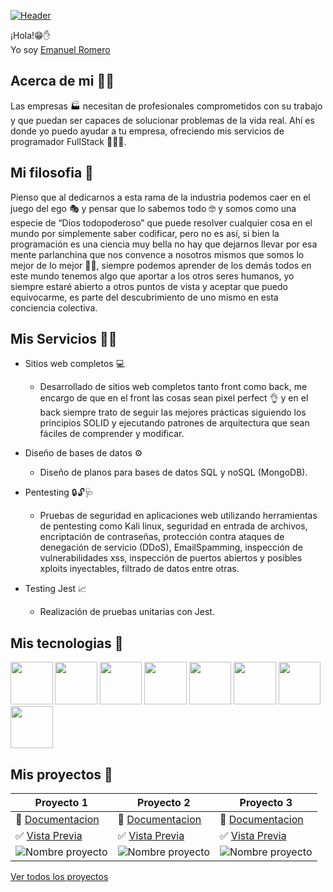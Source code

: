 [![Header](https://media4.giphy.com/media/o0vwzuFwCGAFO/giphy.gif "Header")](https://emanuelromero.com/)

¡Hola!😁✋  
Yo soy [Emanuel Romero](https://emanuelromero.com/)

## Acerca de mi 🕵️‍♀️

Las empresas 🏭 necesitan de profesionales comprometidos con su trabajo y que puedan ser capaces de solucionar problemas de la vida real.
Ahí es donde yo puedo ayudar a tu empresa, ofreciendo mis servicios de programador FullStack 🧑👨‍💻.

## Mi filosofia 🙌

Pienso que al dedicarnos a esta rama de la industria podemos caer en el juego del ego 🎭 y pensar que lo sabemos todo 🤓 y somos como una especie de “Dios todopoderoso” que puede resolver cualquier cosa en el mundo por simplemente saber codificar, pero no es así, si bien la programación es una ciencia muy bella no hay que dejarnos llevar por esa mente parlanchina que nos convence a nosotros mismos que somos lo mejor de lo mejor 💁‍♂️, siempre podemos aprender de los demás todos en este mundo tenemos algo que aportar a los otros seres humanos, yo siempre estaré abierto a otros puntos de vista y aceptar que puedo equivocarme, es parte del descubrimiento de uno mismo en esta conciencia colectiva.


## Mis Servicios 👨‍🔧

- Sitios web completos 💻
  - Desarrollado de sitios web completos tanto front como back, me encargo de que en el front las cosas sean pixel perfect 👌 y en el back siempre trato de seguir las mejores prácticas siguiendo los principios SOLID y ejecutando patrones de arquitectura que sean fáciles de comprender y modificar.
  
- Diseño de bases de datos ⚙
  -  Diseño de planos para bases de datos SQL y noSQL (MongoDB).
  
- Pentesting 🔒🔓🩺
  -  Pruebas de seguridad en aplicaciones web utilizando herramientas de pentesting como Kali linux, seguridad en entrada de archivos, encriptación de contraseñas, protección contra ataques de denegación de servicio (DDoS), EmailSpamming, inspección de vulnerabilidades xss, inspección de puertos abiertos y posibles xploits inyectables, filtrado de datos entre otras.
  
- Testing Jest 📈
  -  Realización de pruebas unitarias con Jest.
 
## Mis tecnologias 🤖

<p>
  <img src="https://emanuelromero.com/assets/Mongo.png" width="67.5px" />
  <img src="https://emanuelromero.com/assets/React.png" width="67.5px" />
  <img src="https://emanuelromero.com/assets/Express.png" width="67.5px" />
  <img src="https://emanuelromero.com/assets/nextjs.png" width="67.5px" />
  <img src="https://emanuelromero.com/assets/node.png" width="67.5px" />
  <img src="https://emanuelromero.com/assets/css.png" width="67.5px" />
  <img src="https://emanuelromero.com/assets/redux.png" width="67.5px" />
  <img src="https://emanuelromero.com/assets/docker.png" width="67.5px" />
</p>

## Mis proyectos 🤗

Proyecto 1 | Proyecto 2  | Proyecto 3  
-------------- | ----------------- | -------------------- |
📖 [Documentacion](https://emanuelromero.com/) | 📖 [Documentacion](https://emanuelromero.com/) | 📖 [Documentacion](https://emanuelromero.com/)
✅ [Vista Previa](https://emanuelromero.com/) | ✅ [Vista Previa](https://emanuelromero.com/) | ✅ [Vista Previa](https://emanuelromero.com/)
![Nombre proyecto](https://s3.amazonaws.com/creativetim_bucket/products/38/original/material-kit.jpg?1633601280) | ![Nombre proyecto](https://s3.amazonaws.com/creativetim_bucket/products/450/original/opt_sd_free_thumbnail.jpg?1617715816) | ![Nombre proyecto](https://s3.amazonaws.com/creativetim_bucket/products/490/original/opt_soft_ui_react_native_thumbnail.jpg?1625576346)

[Ver todos los proyectos](https://emanuelromero.com/)
